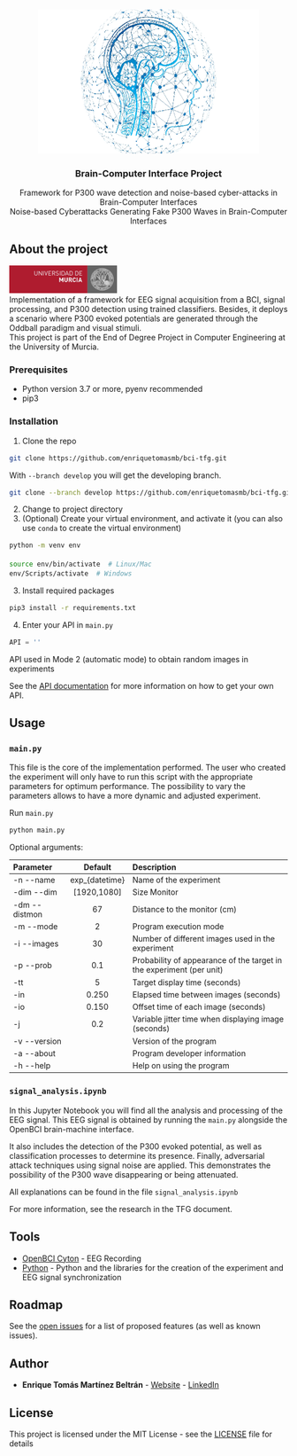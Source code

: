 <!-- PROJECT LOGO -->
<br>
<p align="center">
  <a href="https://github.com/enriquetomasmb/bci-tfg">
    <img src="experiments/bci.png" alt="BCI" width="400" height="260">
  </a>
  <h3 align="center">Brain-Computer Interface Project</h3>

  <p align="center">
    Framework for P300 wave detection and noise-based cyber-attacks in Brain-Computer Interfaces
    <br>
    Noise-based Cyberattacks Generating Fake P300 Waves in Brain-Computer Interfaces
    <br>
  </p>
</p>

## About the project

<a href="https://um.es">
  <img src="experiments/umu.jpg" alt="BCI" width="195" height="50">
</a>
<br>
Implementation of a framework for EEG signal acquisition from a BCI, signal processing, and P300 detection using trained classifiers. Besides, it deploys a scenario where P300 evoked potentials are generated through the Oddball paradigm and visual stimuli.<br>
This project is part of the End of Degree Project in Computer Engineering at the University of Murcia.

### Prerequisites

* Python version 3.7 or more, pyenv recommended
* pip3

### Installation

1. Clone the repo
```sh
git clone https://github.com/enriquetomasmb/bci-tfg.git
```
With ```--branch develop``` you will get the developing branch.
```sh
git clone --branch develop https://github.com/enriquetomasmb/bci-tfg.git
```
2. Change to project directory
3. (Optional) Create your virtual environment, and activate it (you can also use ```conda``` to create the virtual environment)
```sh
python -m venv env

source env/bin/activate  # Linux/Mac
env/Scripts/activate  # Windows
```
3. Install required packages
```sh
pip3 install -r requirements.txt
```
4. Enter your API in `main.py`
```python
API = ''

```
API used in Mode 2 (automatic mode) to obtain random images in experiments

See the [API documentation](https://unsplash.com/documentation) for more information on how to get your own API.

## Usage

### ```main.py```

This file is the core of the implementation performed. The user who created the experiment will only have to run this script with the appropriate parameters for optimum performance.
The possibility to vary the parameters allows to have a more dynamic and adjusted experiment.

Run ```main.py```
```sh
python main.py
```

Optional arguments: 

| Parameter                 | Default       | Description   |	
| :------------------------ |:-------------:| :-------------|
| -n --name 	       |	exp_{datetime}           |Name of the experiment
| -dim --dim 	       |	\[1920,1080]           |Size Monitor
| -dm --distmon 	       |	67           |Distance to the monitor (cm)
| -m --mode 	       |	2           |Program execution mode
| -i --images 	       |	30           |Number of different images used in the experiment
| -p --prob 	       |	0.1           |Probability of appearance of the target in the experiment (per unit)
| -tt 	       |	5           | Target display time (seconds)
| -in 	       |	0.250           |Elapsed time between images (seconds)
| -io 	       |	0.150           |Offset time of each image (seconds)
| -j 	       |	0.2           |Variable jitter time when displaying image (seconds)
| -v --version 	       |	           |Version of the program
| -a --about 	       |	           |Program developer information
| -h --help 	       |	           |Help on using the program




### ```signal_analysis.ipynb```

In this Jupyter Notebook you will find all the analysis and processing of the EEG signal.
This EEG signal is obtained by running the ```main.py``` alongside the OpenBCI brain-machine interface.

It also includes the detection of the P300 evoked potential, as well as classification processes to determine its presence.
Finally, adversarial attack techniques using signal noise are applied. This demonstrates the possibility of the P300 wave disappearing or being attenuated.

All explanations can be found in the file ```signal_analysis.ipynb```

For more information, see the research in the TFG document.

## Tools

* [OpenBCI Cyton](https://openbci.com/) - EEG Recording
* [Python](https://www.python.org/) - Python and the libraries for the creation of the experiment and EEG signal synchronization


## Roadmap

See the [open issues](https://github.com/enriquetomasmb/bci-tfg/issues) for a list of proposed features (as well as known issues).


## Author

* **Enrique Tomás Martínez Beltrán** - [Website](https://enriquetomasmb.com) - [LinkedIn](https://www.linkedin.com/in/enrique-tomas/)


## License

This project is licensed under the MIT License - see the [LICENSE](LICENSE) file for details

